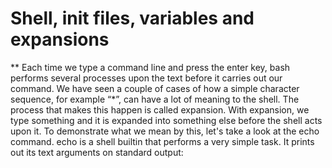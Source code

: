 # Shell, init files, variables and expansions
** Each time we type a command line and press the enter key, bash performs several processes upon the text before it carries out our command. We have seen a couple of cases of how a simple character sequence, for example “*”, can have a lot of meaning to the shell. The process that makes this happen is called expansion. With expansion, we type something and it is expanded into something else before the shell acts upon it. To demonstrate what we mean by this, let's take a look at the echo command. echo is a shell builtin that performs a very simple task. It prints out its text arguments on standard output: